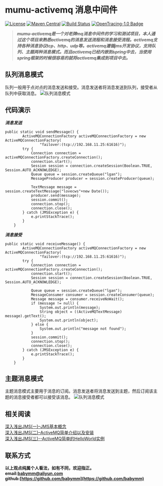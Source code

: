 # mumu-activemq 消息中间件
[![License](https://img.shields.io/badge/License-Apache%202.0-blue.svg)](https://github.com/babymm/mumu-benchmark/blob/master/LICENSE) [![Maven Central](https://img.shields.io/maven-central/v/com.weibo/motan.svg?label=Maven%20Central)](https://github.com/babymm/mumu-benchmark) 
[![Build Status](https://travis-ci.org/mumudemo/mumu-activemq.svg?branch=master)](https://travis-ci.org/mumudemo/mumu-activemq)
[![OpenTracing-1.0 Badge](https://img.shields.io/badge/OpenTracing--1.0-enabled-blue.svg)](http://opentracing.io)
> ***mumu-activemq是一个对老牌mq消息中间件的学习和测试项目，本人通过这个项目来熟悉activemq的消息发送流程和消息接受流程。activemq支持各种消息协议tcp、http、udp等。activemq遵循jms开发协议，支持队列、主题两种消息模式。而且activemq已经内嵌到spring中去，当使用spring框架的时候很容易的就将activemq集成到项目中去。***

## 队列消息模式
队列一般用于点对点的消息发送和接受。消息发送者将消息发送到队列，接受者从队列中获取消息。
![队列消息模式](http://dl2.iteye.com/upload/attachment/0086/5406/847f46bb-3d45-3e6f-b663-05669360c5b1.jpg)

## 代码演示
***消息发送***
```
public static void sendMessage() {
		ActiveMQConnectionFactory activeMQConnectionFactory = new ActiveMQConnectionFactory(
				"failover:(tcp://192.168.11.25:61616)");
		try {
			Connection connection = activeMQConnectionFactory.createConnection();
			connection.start();
			Session session = connection.createSession(Boolean.TRUE, Session.AUTO_ACKNOWLEDGE);
			Queue queue = session.createQueue("lgan");
			MessageProducer producer = session.createProducer(queue);

			TextMessage message = session.createTextMessage("lovecws"+new Date());
			producer.send(message);
			session.commit();
			connection.stop();
			connection.close();
		} catch (JMSException e) {
			e.printStackTrace();
		}
	}
```

***消息接受***
```
public static void receiveMessage() {
		ActiveMQConnectionFactory activeMQConnectionFactory = new ActiveMQConnectionFactory(
				"failover:(tcp://192.168.11.25:61616)");
		try {
			Connection connection = activeMQConnectionFactory.createConnection();
			connection.start();
			Session session = connection.createSession(Boolean.TRUE, Session.AUTO_ACKNOWLEDGE);

			Queue queue = session.createQueue("lgan");
			MessageConsumer consumer = session.createConsumer(queue);
			Message message = consumer.receiveNoWait();
			if (message != null) {
				System.out.println(message);
				String object = ((ActiveMQTextMessage) message).getText();
				System.out.println(object);
			} else {
				System.out.println("message not found");
			}
			session.commit();
			connection.stop();
			connection.close();
		} catch (JMSException e) {
			e.printStackTrace();
		}
	}
```

## 主题消息模式
主题消息模式主要用于消息的订阅。消息发送者将消息发送到主题，然后订阅该主题的消息接受者都可以接受该消息。
![队列消息模式](http://dl2.iteye.com/upload/attachment/0086/5400/605c3d41-70af-3c3c-8f9d-0077a252964e.jpg)

## 相关阅读
[深入浅出JMS(一)–JMS基本概念](http://blog.csdn.net/jiuqiyuliang/article/details/46701559)  
[深入浅出JMS(二)–ActiveMQ简单介绍以及安装](http://blog.csdn.net/jiuqiyuliang/article/details/47160259)  
[深入浅出JMS(三)--ActiveMQ简单的HelloWorld实例](http://blog.csdn.net/jiuqiyuliang/article/details/48608237)

## 联系方式
**以上观点纯属个人看法，如有不同，欢迎指正。  
email:<babymm@aliyun.com>  
github:[https://github.com/babymm](https://github.com/babymm)**
